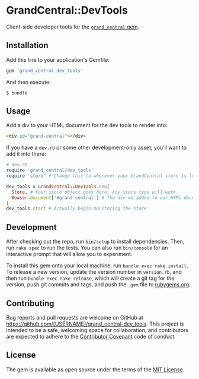 # GrandCentral::DevTools

Client-side developer tools for the [`grand_central` gem](https://github.com/clearwater-rb/grand_central).

## Installation

Add this line to your application's Gemfile:

```ruby
gem 'grand_central-dev_tools'
```

And then execute:

    $ bundle

## Usage

Add a div to your HTML document for the dev tools to render into:

```html
<div id="grand-central"></div>
```

If you have a `dev.rb` or some other development-only asset, you'll want to add it into there:

```ruby
# dev.rb
require 'grand_central/dev_tools'
require 'store' # Change this to wherever your GrandCentral store is loaded from

dev_tools = GrandCentral::DevTools.new(
  Store, # Your store object goes here. Any store type will work.
  Bowser.document['#grand-central'] # The div we added to our HTML document.
)
dev_tools.start # Actually begin monitoring the store
```

## Development

After checking out the repo, run `bin/setup` to install dependencies. Then, run `rake spec` to run the tests. You can also run `bin/console` for an interactive prompt that will allow you to experiment.

To install this gem onto your local machine, run `bundle exec rake install`. To release a new version, update the version number in `version.rb`, and then run `bundle exec rake release`, which will create a git tag for the version, push git commits and tags, and push the `.gem` file to [rubygems.org](https://rubygems.org).

## Contributing

Bug reports and pull requests are welcome on GitHub at https://github.com/[USERNAME]/grand_central-dev_tools. This project is intended to be a safe, welcoming space for collaboration, and contributors are expected to adhere to the [Contributor Covenant](http://contributor-covenant.org) code of conduct.


## License

The gem is available as open source under the terms of the [MIT License](http://opensource.org/licenses/MIT).

